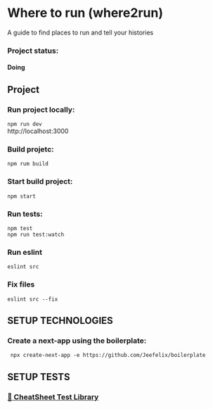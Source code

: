 # Where to run (where2run)
<p>A guide to find places to run and tell your histories</p>

### Project status:
<h4>
Doing
</h4>

## Project

### Run project locally:
`npm run dev`<br/>
http://localhost:3000

### Build projetc:
`npm rum build`

### Start build project:
`npm start`

### Run tests:
`npm test`<br/>
`npm run test:watch`

### Run eslint
`eslint src`

### Fix files
`eslint src --fix`

## SETUP TECHNOLOGIES

### Create a next-app using the boilerplate:
` npx create-next-app -e https://github.com/Jeefelix/boilerplate`

## SETUP TESTS

<a href= "https://github.com/testing-library/react-testing-library/blob/main/other/cheat-sheet.pdf"><h3>🐐 CheatSheet Test Library</h3></a>
